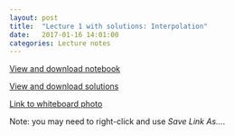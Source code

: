 ```yaml
---
layout: post
title:  "Lecture 1 with solutions: Interpolation" 
date:   2017-01-16 14:01:00
categories: Lecture notes
---
```


[View and download notebook](http://nbviewer.jupyter.org/github/ggorman/Numerical-methods-1/blob/master/notebook/interpolation.ipynb)

[View and download solutions](http://nbviewer.jupyter.org/github/ggorman/Numerical-methods-1/master/notebook/interpolation_solutions.ipynb)

[Link to whiteboard photo](http://taupalosaurus.notk.org/imperialCollege/NM1/20170116_160906.jpg)

Note: you may need to right-click and use *Save Link As...*.
